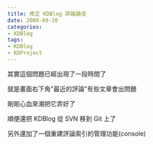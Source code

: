 ```yaml
---
title: 修正 KDBlog 評論路徑
date: 2009-09-20
categories:
- KDBlog
tags:
- KDBlog
- KDProject
---
```

其實這個問題已經出現了一段時間了

就是畫面右下角"最近的評論"有些文章會出問題

剛剛心血來潮把它弄好了

順便還把 KDBlog 從 SVN 移到 Git 上了

另外還加了一個重建評論索引的管理功能(console)

